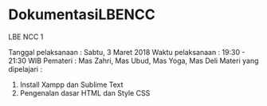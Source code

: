 # DokumentasiLBENCC

LBE NCC 1

Tanggal pelaksanaan     : Sabtu, 3 Maret 2018
Waktu pelaksanaan       : 19:30 - 21:30 WIB
Pemateri                : Mas Zahri, Mas Ubud, Mas Yoga, Mas Deli
Materi yang dipelajari  :
1. Install Xampp dan Sublime Text
2. Pengenalan dasar HTML dan Style CSS
